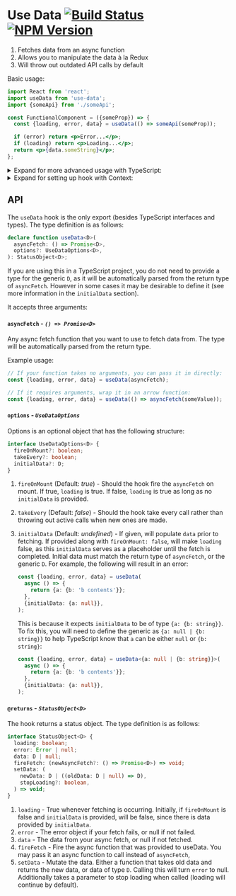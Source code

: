 # Use Data [![Build Status](https://travis-ci.org/liamross/use-data.svg?branch=master)](https://travis-ci.org/liamross/use-data) [![NPM Version](https://badge.fury.io/js/use-data.svg)](https://www.npmjs.com/package/use-data)

1. Fetches data from an async function
1. Allows you to manipulate the data à la Redux
1. Will throw out outdated API calls by default

Basic usage:

```jsx
import React from 'react';
import useData from 'use-data';
import {someApi} from './someApi';

const FunctionalComponent = ({someProp}) => {
  const {loading, error, data} = useData(() => someApi(someProp));

  if (error) return <p>Error...</p>;
  if (loading) return <p>Loading...</p>;
  return <p>{data.someString}</p>;
};
```

<details><summary>Expand for more advanced usage with TypeScript:</summary>

```tsx
import React, {FC, useEffect} from 'react';
import useData from 'use-data';
import {getUser} from './getUserAPI';

const FunctionalComponent: FC<{userId: string}> = ({userId}) => {
  const {loading, error, data, fireFetch, setData} = useData<{
    username: string;
    age: number;
  }>(() => getUser(userId), {
    fireOnMount: false, // We want to wait until we are sure userId exists.
  });

  useEffect(() => {
    // Wait for userId to fetch (see `fireOnMount: false`).
    if (userId) fireFetch();
  }, [fireFetch, userId]);

  const handleSetUsername = () => {
    // Uses the function option for newData in order to only change username.
    setData(oldUser => ({...oldUser!, username: 'John Doe'}));
  };

  if (error) return <p>Error...</p>;
  if (loading) return <p>Loading...</p>;
  return (
    <>
      <p>{data!.username}</p>
      <button onClick={handleSetUsername}>
        {"Set username to 'John Doe'"}
      </button>
    </>
  );
};
```

</details>

<details><summary>Expand for setting up hook with Context:</summary>

```tsx
import React, {createContext, FC} from 'react';
import useData, {StatusObject} from 'use-data';
import {getName} from './getNameAPI';

interface ContextData {
  firstName: string;
  lastName: string;
}

export const NameContext = createContext<StatusObject<ContextData>>({
  loading: false,
  error: new Error('No Provider'),
  data: null,
  fireFetch: () => new Error('No Provider'),
  setData: () => new Error('No Provider'),
});

export const NameProvider: FC = ({children}) => {
  const statusObject = useData(getName);

  return (
    <NameContext.Provider value={statusObject}>{children}</NameContext.Provider>
  );
};
```

</details>

## API

The `useData` hook is the only export (besides TypeScript interfaces and types).
The type definition is as follows:

```ts
declare function useData<D>(
  asyncFetch: () => Promise<D>,
  options?: UseDataOptions<D>,
): StatusObject<D>;
```

If you are using this in a TypeScript project, you do not need to provide a type
for the generic `D`, as it will be automatically parsed from the return type of
`asyncFetch`. However in some cases it may be desirable to define it (see more
information in the `initialData` section).

It accepts three arguments:

#### `asyncFetch` - _`() => Promise<D>`_

Any async fetch function that you want to use to fetch data from. The type will
be automatically parsed from the return type.

Example usage:

```ts
// If your function takes no arguments, you can pass it in directly:
const {loading, error, data} = useData(asyncFetch);

// If it requires arguments, wrap it in an arrow function:
const {loading, error, data} = useData(() => asyncFetch(someValue));
```

#### `options` - _`UseDataOptions`_

Options is an optional object that has the following structure:

```ts
interface UseDataOptions<D> {
  fireOnMount?: boolean;
  takeEvery?: boolean;
  initialData?: D;
}
```

1. `fireOnMount` (Default: _true_) - Should the hook fire the `asyncFetch` on
   mount. If true, `loading` is true. If false, `loading` is true as long as no
   `initialData` is provided.
1. `takeEvery` (Default: _false_) - Should the hook take every call rather than
   throwing out active calls when new ones are made.
1. `initialData` (Default: _undefined_) - If given, will populate `data` prior
   to fetching. If provided along with `fireOnMount: false`, will make `loading`
   false, as this `initialData` serves as a placeholder until the fetch is
   completed. Initial data must match the return type of `asyncFetch`, or the
   generic `D`. For example, the following will result in an error:

   ```ts
   const {loading, error, data} = useData(
     async () => {
       return {a: {b: 'b contents'}};
     },
     {initialData: {a: null}},
   );
   ```

   This is because it expects `initialData` to be of type `{a: {b: string}}`. To
   fix this, you will need to define the generic as `{a: null | {b: string}}` to
   help TypeScript know that `a` can be either `null` or `{b: string}`:

   ```ts
   const {loading, error, data} = useData<{a: null | {b: string}}>(
     async () => {
       return {a: {b: 'b contents'}};
     },
     {initialData: {a: null}},
   );
   ```

#### `@returns` - _`StatusObject<D>`_

The hook returns a status object. The type definition is as follows:

```ts
interface StatusObject<D> {
  loading: boolean;
  error: Error | null;
  data: D | null;
  fireFetch: (newAsyncFetch?: () => Promise<D>) => void;
  setData: (
    newData: D | ((oldData: D | null) => D),
    stopLoading?: boolean,
  ) => void;
}
```

1. `loading` - True whenever fetching is occurring. Initially, if `fireOnMount`
   is false and `initialData` is provided, will be false, since there is data
   provided by `initialData`.
1. `error` - The error object if your fetch fails, or null if not failed.
1. `data` - The data from your async fetch, or null if not fetched.
1. `fireFetch` - Fire the async function that was provided to useData. You may
   pass it an async function to call instead of `asyncFetch`,
1. `setData` - Mutate the data. Either a function that takes old data and
   returns the new data, or data of type `D`. Calling this will turn `error` to
   null. Additionally takes a parameter to stop loading when called (loading
   will continue by default).
